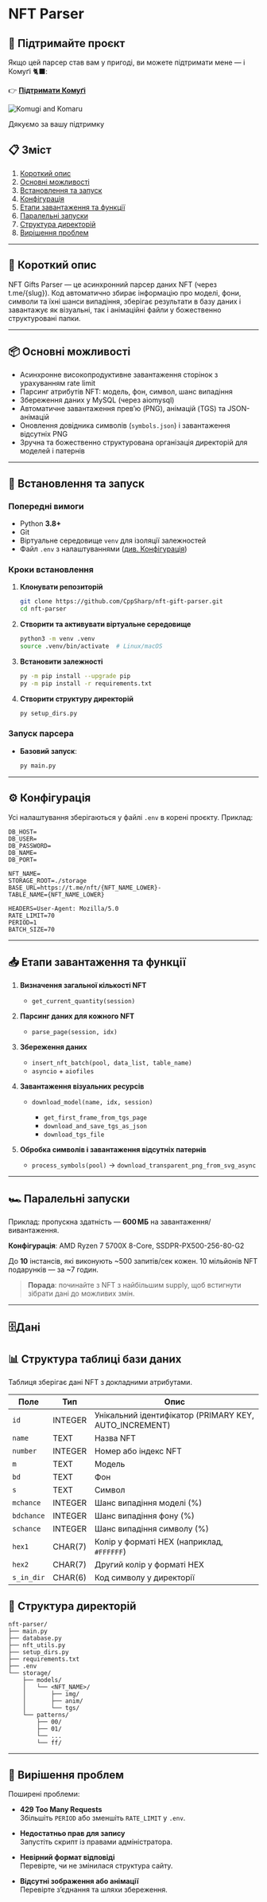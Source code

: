 # NFT Parser

## 💖 Підтримайте проєкт

Якщо цей парсер став вам у пригоді, ви можете підтримати мене — і Комуґі 🐈‍⬛:

👉 [**Підтримати Комуґі**](https://cppsharp.github.io/#donate)

![Komugi and Komaru](files/komugi_and_komaru.png)

Дякуємо за вашу підтримку




## 📋 Зміст

1. [Короткий опис](#короткий-опис)
2. [Основні можливості](#основні-можливості)
3. [Встановлення та запуск](#встановлення-та-запуск)
4. [Конфігурація](#конфігурація)
5. [Етапи завантаження та функції](#етапи-завантаження-та-функції)
6. [Паралельні запуски](#паралельні-запуски)
7. [Структура директорій](#структура-директорій)
8. [Вирішення проблем](#вирішення-проблем)

---

## 🧾 Короткий опис

NFT Gifts Parser — це асинхронний парсер даних NFT (через t.me/{slug}). Код автоматично збирає інформацію про моделі, фони, символи та їхні шанси випадіння, зберігає результати в базу даних і завантажує як візуальні, так і анімаційні файли у божественно структуровані папки.

---

## 📦 Основні можливості

* Асинхронне високопродуктивне завантаження сторінок з урахуванням rate limit
* Парсинг атрибутів NFT: модель, фон, символ, шанс випадіння
* Збереження даних у MySQL (через aiomysql)
* Автоматичне завантаження прев’ю (PNG), анімацій (TGS) та JSON-анімацій
* Оновлення довідника символів (`symbols.json`) і завантаження відсутніх PNG
* Зручна та божественно структурована організація директорій для моделей і патернів

---

## 🚀 Встановлення та запуск

### Попередні вимоги

* Python **3.8+**
* Git
* Віртуальне середовище `venv` для ізоляції залежностей
* Файл `.env` з налаштуваннями ([див. Конфігурація](#конфігурація))

### Кроки встановлення

1. **Клонувати репозиторій**

   ```bash
   git clone https://github.com/CppSharp/nft-gift-parser.git
   cd nft-parser
   ```

2. **Створити та активувати віртуальне середовище**

   ```bash
   python3 -m venv .venv
   source .venv/bin/activate  # Linux/macOS
   ```

3. **Встановити залежності**

   ```bash
   py -m pip install --upgrade pip
   py -m pip install -r requirements.txt
   ``` 

4. **Створити структуру директорій**

   ```bash
   py setup_dirs.py
   ```

### Запуск парсера

* **Базовий запуск**:

  ```bash
  py main.py
  ```

---

## ⚙️ Конфігурація

Усі налаштування зберігаються у файлі `.env` в корені проєкту. Приклад:

```dotenv
DB_HOST=
DB_USER=
DB_PASSWORD=
DB_NAME=
DB_PORT=

NFT_NAME=
STORAGE_ROOT=./storage
BASE_URL=https://t.me/nft/{NFT_NAME_LOWER}-
TABLE_NAME={NFT_NAME_LOWER}

HEADERS=User-Agent: Mozilla/5.0
RATE_LIMIT=70
PERIOD=1
BATCH_SIZE=70
```

---

## 📥 Етапи завантаження та функції

1. **Визначення загальної кількості NFT**

   * `get_current_quantity(session)`
2. **Парсинг даних для кожного NFT**

   * `parse_page(session, idx)`
3. **Збереження даних**

   * `insert_nft_batch(pool, data_list, table_name)`
   * `asyncio` + `aiofiles`
4. **Завантаження візуальних ресурсів**

   * `download_model(name, idx, session)`

     * `get_first_frame_from_tgs_page`
     * `download_and_save_tgs_as_json`
     * `download_tgs_file`
5. **Обробка символів і завантаження відсутніх патернів**

   * `process_symbols(pool)` → `download_transparent_png_from_svg_async`

---

## 🏎️ Паралельні запуски

Приклад: пропускна здатність — **600 МБ** на завантаження/вивантаження.

**Конфігурація**: AMD Ryzen 7 5700X 8-Core, SSDPR-PX500-256-80-G2

До **10** інстансів, які виконують \~500 запитів/сек кожен.
10 мільйонів NFT подарунків — за \~7 годин.

> **Порада**: починайте з NFT з найбільшим supply, щоб встигнути зібрати дані до можливих змін.

---
## 🗄️Дані
## 📊 Структура таблиці бази даних

Таблиця зберігає дані NFT з докладними атрибутами.

| Поле        | Тип       | Опис                                                     |
|-------------|-----------|----------------------------------------------------------|
| `id`        | INTEGER   | Унікальний ідентифікатор (PRIMARY KEY, AUTO_INCREMENT)   |
| `name`      | TEXT      | Назва NFT                                                |
| `number`    | INTEGER   | Номер або індекс NFT                                     |
| `m`         | TEXT      | Модель                                                   |
| `bd`        | TEXT      | Фон                                                      |
| `s`         | TEXT      | Символ                                                   |
| `mchance`   | INTEGER   | Шанс випадіння моделі (%)                                |
| `bdchance`  | INTEGER   | Шанс випадіння фону (%)                                  |
| `schance`   | INTEGER   | Шанс випадіння символу (%)                               |
| `hex1`      | CHAR(7)   | Колір у форматі HEX (наприклад, `#FFFFFF`)               |
| `hex2`      | CHAR(7)   | Другий колір у форматі HEX                               |
| `s_in_dir`  | CHAR(6)   | Код символу у директорії                                 |


## 📂 Структура директорій

```text
nft-parser/
├── main.py
├── database.py
├── nft_utils.py
├── setup_dirs.py
├── requirements.txt
├── .env
└── storage/
    ├── models/
    │   └── <NFT_NAME>/
    │       ├── img/
    │       ├── anim/
    │       └── tgs/
    └── patterns/
        ├── 00/
        ├── 01/
        └── ...
        └── ff/
```

---

## 🚧 Вирішення проблем

Поширені проблеми:

- **429 Too Many Requests**  
  Збільшіть `PERIOD` або зменшіть `RATE_LIMIT` у `.env`.

- **Недостатньо прав для запису**  
  Запустіть скрипт із правами адміністратора.

- **Невірний формат відповіді**  
  Перевірте, чи не змінилася структура сайту.

- **Відсутні зображення або анімації**  
  Перевірте з’єднання та шляхи збереження.
